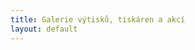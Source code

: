 ```yaml
---
title: Galerie výtisků, tiskáren a akcí
layout: default
---
```


<h3 id="picasaTitle"> </h3>
<pre id="picasaSubtitle"> </pre>
<div id="picasaPhotos"> </div>
<script type="text/javascript">loadPicasaAlbum("109925005030539246131","SlavnostniOtevreni");</script>
